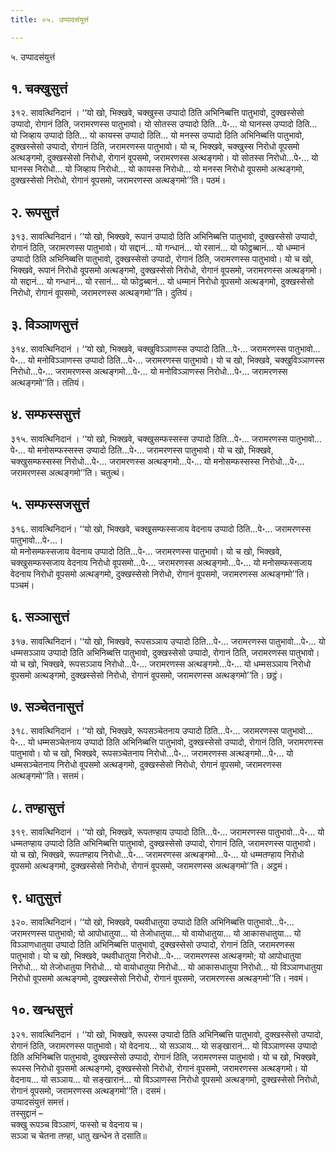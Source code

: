 ```yaml
---
title: ०५. उप्पादसंयुत्तं

---
```

५. उप्पादसंयुत्तं  


## १. चक्खुसुत्तं

३१२. सावत्थिनिदानं । ‘‘यो खो, भिक्खवे, चक्खुस्स उप्पादो ठिति अभिनिब्बत्ति पातुभावो, दुक्खस्सेसो उप्पादो, रोगानं ठिति, जरामरणस्स पातुभावो। यो सोतस्स उप्पादो ठिति…पे॰… यो घानस्स उप्पादो ठिति… यो जिव्हाय उप्पादो ठिति… यो कायस्स उप्पादो ठिति… यो मनस्स उप्पादो ठिति अभिनिब्बत्ति पातुभावो, दुक्खस्सेसो उप्पादो, रोगानं ठिति, जरामरणस्स पातुभावो। यो च, भिक्खवे, चक्खुस्स निरोधो वूपसमो अत्थङ्गमो, दुक्खस्सेसो निरोधो, रोगानं वूपसमो, जरामरणस्स अत्थङ्गमो। यो सोतस्स निरोधो…पे॰… यो घानस्स निरोधो… यो जिव्हाय निरोधो… यो कायस्स निरोधो… यो मनस्स निरोधो वूपसमो अत्थङ्गमो, दुक्खस्सेसो निरोधो, रोगानं वूपसमो, जरामरणस्स अत्थङ्गमो’’ति। पठमं।  


## २. रूपसुत्तं

३१३. सावत्थिनिदानं। ‘‘यो खो, भिक्खवे, रूपानं उप्पादो ठिति अभिनिब्बत्ति पातुभावो, दुक्खस्सेसो उप्पादो, रोगानं ठिति, जरामरणस्स पातुभावो। यो सद्दानं… यो गन्धानं… यो रसानं… यो फोट्ठब्बानं… यो धम्मानं उप्पादो ठिति अभिनिब्बत्ति पातुभावो, दुक्खस्सेसो उप्पादो, रोगानं ठिति, जरामरणस्स पातुभावो। यो च खो, भिक्खवे, रूपानं निरोधो वूपसमो अत्थङ्गमो, दुक्खस्सेसो निरोधो, रोगानं वूपसमो, जरामरणस्स अत्थङ्गमो। यो सद्दानं… यो गन्धानं… यो रसानं… यो फोट्ठब्बानं… यो धम्मानं निरोधो वूपसमो अत्थङ्गमो, दुक्खस्सेसो निरोधो, रोगानं वूपसमो, जरामरणस्स अत्थङ्गमो’’ति। दुतियं।  


## ३. विञ्‍ञाणसुत्तं

३१४. सावत्थिनिदानं । ‘‘यो खो, भिक्खवे, चक्खुविञ्‍ञाणस्स उप्पादो ठिति…पे॰… जरामरणस्स पातुभावो…पे॰… यो मनोविञ्‍ञाणस्स उप्पादो ठिति…पे॰… जरामरणस्स पातुभावो। यो च खो, भिक्खवे, चक्खुविञ्‍ञाणस्स निरोधो…पे॰… जरामरणस्स अत्थङ्गमो…पे॰… यो मनोविञ्‍ञाणस्स निरोधो…पे॰… जरामरणस्स अत्थङ्गमो’’ति। ततियं।  


## ४. सम्फस्ससुत्तं

३१५. सावत्थिनिदानं । ‘‘यो खो, भिक्खवे, चक्खुसम्फस्सस्स उप्पादो ठिति…पे॰… जरामरणस्स पातुभावो…पे॰… यो मनोसम्फस्सस्स उप्पादो ठिति…पे॰… जरामरणस्स पातुभावो। यो च खो, भिक्खवे, चक्खुसम्फस्सस्स निरोधो…पे॰… जरामरणस्स अत्थङ्गमो…पे॰… यो मनोसम्फस्सस्स निरोधो…पे॰… जरामरणस्स अत्थङ्गमो’’ति। चतुत्थं।  


## ५. सम्फस्सजसुत्तं

३१६. सावत्थिनिदानं। ‘‘यो खो, भिक्खवे, चक्खुसम्फस्सजाय वेदनाय उप्पादो ठिति…पे॰… जरामरणस्स पातुभावो…पे॰…।  
यो मनोसम्फस्सजाय वेदनाय उप्पादो ठिति…पे॰… जरामरणस्स पातुभावो। यो च खो, भिक्खवे, चक्खुसम्फस्सजाय वेदनाय निरोधो वूपसमो…पे॰… जरामरणस्स अत्थङ्गमो…पे॰… यो मनोसम्फस्सजाय वेदनाय निरोधो वूपसमो अत्थङ्गमो, दुक्खस्सेसो निरोधो, रोगानं वूपसमो, जरामरणस्स अत्थङ्गमो’’ति। पञ्‍चमं।  


## ६. सञ्‍ञासुत्तं

३१७. सावत्थिनिदानं। ‘‘यो खो, भिक्खवे, रूपसञ्‍ञाय उप्पादो ठिति…पे॰… जरामरणस्स पातुभावो…पे॰… यो धम्मसञ्‍ञाय उप्पादो ठिति अभिनिब्बत्ति पातुभावो, दुक्खस्सेसो उप्पादो, रोगानं ठिति, जरामरणस्स पातुभावो। यो च खो, भिक्खवे, रूपसञ्‍ञाय निरोधो…पे॰… जरामरणस्स अत्थङ्गमो…पे॰… यो धम्मसञ्‍ञाय निरोधो वूपसमो अत्थङ्गमो, दुक्खस्सेसो निरोधो, रोगानं वूपसमो, जरामरणस्स अत्थङ्गमो’’ति। छट्ठं।  


## ७. सञ्‍चेतनासुत्तं

३१८. सावत्थिनिदानं । ‘‘यो खो, भिक्खवे, रूपसञ्‍चेतनाय उप्पादो ठिति…पे॰… जरामरणस्स पातुभावो…पे॰… यो धम्मसञ्‍चेतनाय उप्पादो ठिति अभिनिब्बत्ति पातुभावो, दुक्खस्सेसो उप्पादो, रोगानं ठिति, जरामरणस्स पातुभावो। यो च खो, भिक्खवे, रूपसञ्‍चेतनाय निरोधो…पे॰… जरामरणस्स अत्थङ्गमो…पे॰… यो धम्मसञ्‍चेतनाय निरोधो वूपसमो अत्थङ्गमो, दुक्खस्सेसो निरोधो, रोगानं वूपसमो, जरामरणस्स अत्थङ्गमो’’ति। सत्तमं।  


## ८. तण्हासुत्तं

३१९. सावत्थिनिदानं । ‘‘यो खो, भिक्खवे, रूपतण्हाय उप्पादो ठिति…पे॰… जरामरणस्स पातुभावो…पे॰… यो धम्मतण्हाय उप्पादो ठिति अभिनिब्बत्ति पातुभावो, दुक्खस्सेसो उप्पादो, रोगानं ठिति, जरामरणस्स पातुभावो। यो च खो, भिक्खवे, रूपतण्हाय निरोधो…पे॰… जरामरणस्स अत्थङ्गमो…पे॰… यो धम्मतण्हाय निरोधो वूपसमो अत्थङ्गमो, दुक्खस्सेसो निरोधो, रोगानं वूपसमो, जरामरणस्स अत्थङ्गमो’’ति। अट्ठमं।  


## ९. धातुसुत्तं

३२०. सावत्थिनिदानं। ‘‘यो खो, भिक्खवे, पथवीधातुया उप्पादो ठिति अभिनिब्बत्ति पातुभावो…पे॰… जरामरणस्स पातुभावो; यो आपोधातुया… यो तेजोधातुया… यो वायोधातुया… यो आकासधातुया… यो विञ्‍ञाणधातुया उप्पादो ठिति अभिनिब्बत्ति पातुभावो, दुक्खस्सेसो उप्पादो, रोगानं ठिति, जरामरणस्स पातुभावो। यो च खो, भिक्खवे, पथवीधातुया निरोधो…पे॰… जरामरणस्स अत्थङ्गमो; यो आपोधातुया निरोधो… यो तेजोधातुया निरोधो… यो वायोधातुया निरोधो… यो आकासधातुया निरोधो… यो विञ्‍ञाणधातुया निरोधो वूपसमो अत्थङ्गमो, दुक्खस्सेसो निरोधो, रोगानं वूपसमो, जरामरणस्स अत्थङ्गमो’’ति। नवमं।  


## १०. खन्धसुत्तं

३२१. सावत्थिनिदानं । ‘‘यो खो, भिक्खवे, रूपस्स उप्पादो ठिति अभिनिब्बत्ति पातुभावो, दुक्खस्सेसो उप्पादो, रोगानं ठिति, जरामरणस्स पातुभावो। यो वेदनाय… यो सञ्‍ञाय… यो सङ्खारानं… यो विञ्‍ञाणस्स उप्पादो ठिति अभिनिब्बत्ति पातुभावो, दुक्खस्सेसो उप्पादो, रोगानं ठिति, जरामरणस्स पातुभावो। यो च खो, भिक्खवे, रूपस्स निरोधो वूपसमो अत्थङ्गमो, दुक्खस्सेसो निरोधो, रोगानं वूपसमो, जरामरणस्स अत्थङ्गमो। यो वेदनाय… यो सञ्‍ञाय… यो सङ्खारानं… यो विञ्‍ञाणस्स निरोधो वूपसमो अत्थङ्गमो, दुक्खस्सेसो निरोधो, रोगानं वूपसमो, जरामरणस्स अत्थङ्गमो’’ति। दसमं।  
उप्पादसंयुत्तं समत्तं।  
तस्सुद्दानं –  
चक्खु रूपञ्‍च विञ्‍ञाणं, फस्सो च वेदनाय च।  
सञ्‍ञा च चेतना तण्हा, धातु खन्धेन ते दसाति॥  